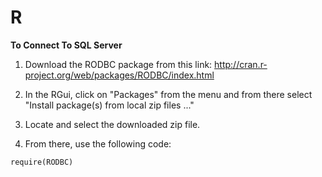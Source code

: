 R
=

<b>To Connect To SQL Server</b>

1.  Download the RODBC package from this link: http://cran.r-project.org/web/packages/RODBC/index.html

2.  In the RGui, click on "Packages" from the menu and from there select "Install package(s) from local zip files ..."

3.  Locate and select the downloaded zip file.

4.  From there, use the following code:

  <code>require(RODBC)</code>
